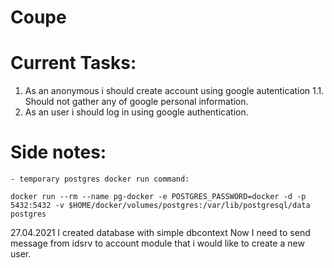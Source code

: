 # Coupe

# Current Tasks:

1. As an anonymous i should create account using google autentication
1.1. Should not gather any of google personal information.
2. As an user i should log in using google authentication.

# Side notes:
	- temporary postgres docker run command:
  `docker run --rm --name pg-docker -e POSTGRES_PASSWORD=docker -d -p 5432:5432 -v $HOME/docker/volumes/postgres:/var/lib/postgresql/data postgres`

  27.04.2021
  I created database with simple dbcontext
  Now I need to send message from idsrv to account module that i would like to create a new user.